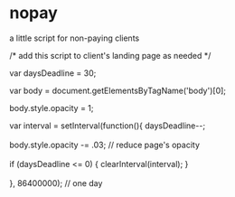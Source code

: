 # nopay
a little script for non-paying clients

/*
    add this script to client's landing page as needed
*/

var daysDeadline = 30;

var body = document.getElementsByTagName('body')[0];

body.style.opacity = 1;

var interval = setInterval(function(){ 
    daysDeadline--;<br/>    
    body.style.opacity -= .03;  // reduce page's opacity<br/>    
    if (daysDeadline <= 0) { clearInterval(interval); }<br/>    
}, 86400000);   // one day
